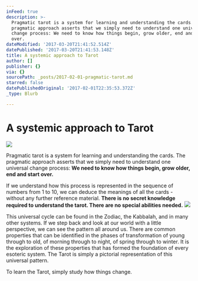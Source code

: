 ```yaml
---
inFeed: true
description: >-
  Pragmatic tarot is a system for learning and understanding the cards. The
  pragmatic approach asserts that we simply need to understand one universal
  change process: We need to know how things begin, grow older, end and start
  over.
dateModified: '2017-03-20T21:41:52.514Z'
datePublished: '2017-03-20T21:41:53.148Z'
title: A systemic approach to Tarot
author: []
publisher: {}
via: {}
sourcePath: _posts/2017-02-01-pragmatic-tarot.md
starred: false
datePublishedOriginal: '2017-02-01T22:35:53.372Z'
_type: Blurb

---
```

# A systemic approach to Tarot
![](https://the-grid-user-content.s3-us-west-2.amazonaws.com/e19ad863-b072-4c73-b91d-cf889f3072ac.png)

Pragmatic tarot is a system for learning and understanding the cards. The pragmatic approach asserts that we simply need to understand one universal change process: **We need to know how things begin, grow older, end and start over.**

If we understand how this process is represented in the sequence of numbers from 1 to 10, we can deduce the meanings of all the cards - without any further reference material. **There is no secret knowledge required to understand the tarot. There are no special abilities needed.**
![](https://s3-us-west-2.amazonaws.com/the-grid-img/p/4efae2477335e99108ac2688ae4e0e7af666d6ff.png)

This universal cycle can be found in the Zodiac, the Kabbalah, and in many other systems. If we step back and look at our world with a little perspective, we can see the pattern all around us. There are common properties that can be identified in the phases of transformation of young through to old, of morning through to night, of spring through to winter. It is the exploration of these properties that has formed the foundation of every esoteric system. The Tarot is simply a pictorial representation of this universal pattern.

To learn the Tarot, simply study how things change.